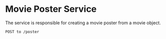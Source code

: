 # Movie Poster Service 

The service is responsible for creating a movie poster from a movie object. 

`POST to /poster`
